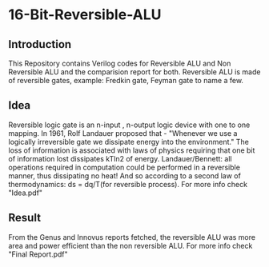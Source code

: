 # 16-Bit-Reversible-ALU
## Introduction
This Repository contains Verilog codes for Reversible ALU and Non Reversible ALU and the comparision report for both.
Reversible ALU is made of reversible gates, example: Fredkin gate, Feyman gate to name a few.
## Idea
Reversible logic gate is an n-input , n-output logic device with one to one mapping.
In 1961, Rolf Landauer proposed that - "Whenever we use a logically irreversible gate we dissipate energy into the environment." The loss of information is associated with laws of physics requiring that one bit of information lost dissipates kTln2 of energy.
Landauer/Bennett: all operations required in computation could be performed in a reversible manner, thus dissipating no heat!
And so according to a second law of thermodynamics: ds = dq/T(for reversible process).
For more info check "Idea.pdf"

## Result 
From the Genus and Innovus reports fetched, the reversible ALU was more area and power efficient than the non reversible ALU.
For more info check "Final Report.pdf"
